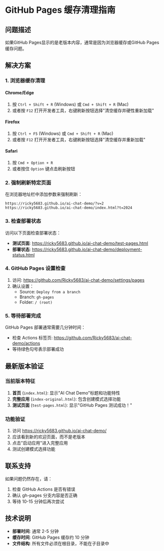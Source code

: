 # GitHub Pages 缓存清理指南

## 问题描述

如果GitHub Pages显示的是老版本内容，通常是因为浏览器缓存或GitHub Pages缓存问题。

## 解决方案

### 1. 浏览器缓存清理

#### Chrome/Edge
1. 按 `Ctrl + Shift + R` (Windows) 或 `Cmd + Shift + R` (Mac)
2. 或者按 `F12` 打开开发者工具，右键刷新按钮选择"清空缓存并硬性重新加载"

#### Firefox
1. 按 `Ctrl + F5` (Windows) 或 `Cmd + Shift + R` (Mac)
2. 或者按 `F12` 打开开发者工具，右键刷新按钮选择"清空缓存并重新加载"

#### Safari
1. 按 `Cmd + Option + R`
2. 或者按住 `Option` 键点击刷新按钮

### 2. 强制刷新特定页面

在浏览器地址栏中添加参数来强制刷新：

```
https://ricky5683.github.io/ai-chat-demo/?v=2
https://ricky5683.github.io/ai-chat-demo/index.html?t=2024
```

### 3. 检查部署状态

访问以下页面检查部署状态：

- **测试页面**: https://ricky5683.github.io/ai-chat-demo/test-pages.html
- **部署状态**: https://ricky5683.github.io/ai-chat-demo/deployment-status.html

### 4. GitHub Pages 设置检查

1. 访问: https://github.com/Ricky5683/ai-chat-demo/settings/pages
2. 确认设置：
   - Source: `Deploy from a branch`
   - Branch: `gh-pages`
   - Folder: `/ (root)`

### 5. 等待部署完成

GitHub Pages 部署通常需要几分钟时间：
- 检查 Actions 标签页: https://github.com/Ricky5683/ai-chat-demo/actions
- 等待绿色勾号表示部署成功

## 最新版本验证

### 当前版本特征

1. **首页** (`index.html`): 显示"AI Chat Demo"标题和功能特性
2. **完整应用** (`index-original.html`): 包含创建模式选择功能
3. **测试页面** (`test-pages.html`): 显示"GitHub Pages 测试成功！"

### 功能验证

1. 访问 https://ricky5683.github.io/ai-chat-demo/
2. 应该看到新的欢迎页面，而不是老版本
3. 点击"启动应用"进入完整应用
4. 测试创建模式选择功能

## 联系支持

如果问题仍然存在，请：

1. 检查 GitHub Actions 是否有错误
2. 确认 gh-pages 分支内容是否正确
3. 等待 10-15 分钟后再次尝试

## 技术说明

- **部署时间**: 通常 2-5 分钟
- **缓存时间**: GitHub Pages 缓存约 10 分钟
- **文件结构**: 所有文件必须在根目录，不能在子目录中 